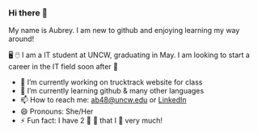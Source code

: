 ### Hi there 👋
My name is Aubrey. I am new to github and enjoying learning my way around!

🖥️ 🖱️ I am a IT student at UNCW, graduating in May. I am looking to start a career in the IT field soon after 🙂



- 🔭 I’m currently working on trucktrack website for class
- 🌱 I’m currently learning github & many other languages 
- 📫 How to reach me: ab48@uncw.edu or [LinkedIn](https://www.linkedin.com/in/aubrey-bordeaux-1444a41a2/)
- 😄 Pronouns: She/Her
- ⚡ Fun fact: I have 2 🐶 🐶 that I 💙 very much!



